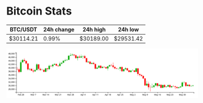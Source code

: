 # Bitcoin Stats

BTC/USDT|24h change|24h high|24h low|
|---|---|---|---|
|$30114.21|0.99%|$30189.00|$29531.42|

<img src="./chart.svg">
